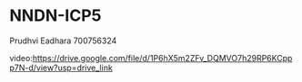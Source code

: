 # NNDN-ICP5

Prudhvi Eadhara
700756324

video:https://drive.google.com/file/d/1P6hX5m2ZFv_DQMVO7h29RP6KCppp7N-d/view?usp=drive_link
